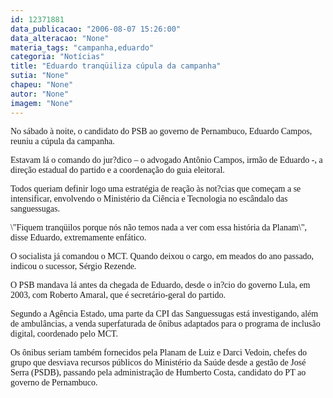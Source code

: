 ```yaml
---
id: 12371881
data_publicacao: "2006-08-07 15:26:00"
data_alteracao: "None"
materia_tags: "campanha,eduardo"
categoria: "Notícias"
title: "Eduardo tranqüiliza cúpula da campanha"
sutia: "None"
chapeu: "None"
autor: "None"
imagem: "None"
---
```

<p><P><FONT face=Verdana>No sábado à noite, o candidato do PSB ao governo de Pernambuco, Eduardo Campos, reuniu a cúpula da campanha.</FONT></P></p>
<p><P><FONT face=Verdana>Estavam lá o comando do jur?dico – o advogado Antônio Campos, irmão de Eduardo -, a direção estadual do partido e a coordenação do guia eleitoral.</FONT></P></p>
<p><P><FONT face=Verdana>Todos&nbsp;queriam definir logo uma estratégia de reação às not?cias que começam a se intensificar, envolvendo o Ministério da Ciência e Tecnologia no escândalo das sanguessugas.</FONT></P></p>
<p><P><FONT face=Verdana>\"Fiquem tranqüilos porque nós não temos nada a ver com essa história da Planam\", disse Eduardo, extremamente enfático.</FONT></P></p>
<p><P><FONT face=Verdana>O socialista já comandou o MCT. Quando deixou o cargo, em meados do ano passado, indicou o sucessor, Sérgio Rezende.</FONT></P></p>
<p><P><FONT face=Verdana>O PSB&nbsp;mandava lá antes da chegada de Eduardo, desde o in?cio do governo Lula, em 2003, com Roberto Amaral, que é secretário-geral do partido.</FONT></P></p>
<p><P><FONT face=Verdana>Segundo a Agência Estado, uma parte da CPI das Sanguessugas está investigando, além de ambulâncias, a venda superfaturada de ônibus adaptados para o programa de inclusão digital, coordenado pelo MCT.</FONT></P></p>
<p><P><FONT face=Verdana>Os ônibus seriam também fornecidos pela Planam de Luiz e Darci Vedoin, chefes do grupo que desviava recursos públicos do Ministério da Saúde desde a gestão de José Serra (PSDB), passando pela administração de Humberto Costa, candidato do PT ao governo de Pernambuco.</FONT></P> </p>
